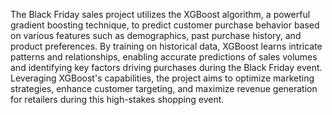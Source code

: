 
The Black Friday sales project utilizes the XGBoost algorithm, a powerful gradient boosting technique, to predict customer purchase behavior based on various features such as demographics, past purchase history, and product preferences. By training on historical data, XGBoost learns intricate patterns and relationships, enabling accurate predictions of sales volumes and identifying key factors driving purchases during the Black Friday event. Leveraging XGBoost's capabilities, the project aims to optimize marketing strategies, enhance customer targeting, and maximize revenue generation for retailers during this high-stakes shopping event.
